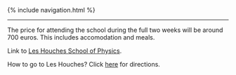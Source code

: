 {% include navigation.html %}

---

The price for attending the school during the full two weeks will be around 700 euros.  This includes accomodation and meals.

Link to [Les Houches School of Physics](https://www.houches-school-physics.com/en/).

How to go to Les Houches? Click [here](https://www.houches-school-physics.com/practical-information/access/) for directions.

